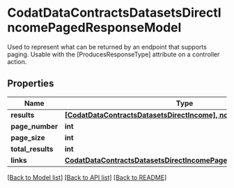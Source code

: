 # CodatDataContractsDatasetsDirectIncomePagedResponseModel

Used to represent what can be returned by an endpoint that supports paging.  Usable with the [ProducesResponseType] attribute on a controller action.

## Properties
Name | Type | Description | Notes
------------ | ------------- | ------------- | -------------
**results** | [**[CodatDataContractsDatasetsDirectIncome], none_type**](CodatDataContractsDatasetsDirectIncome.md) |  | [optional] 
**page_number** | **int** |  | [optional] 
**page_size** | **int** |  | [optional] 
**total_results** | **int** |  | [optional] 
**links** | [**CodatDataContractsDatasetsDirectIncomePagedResponseLinksModel**](CodatDataContractsDatasetsDirectIncomePagedResponseLinksModel.md) |  | [optional] 

[[Back to Model list]](../README.md#documentation-for-models) [[Back to API list]](../README.md#documentation-for-api-endpoints) [[Back to README]](../README.md)


